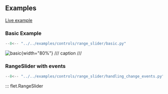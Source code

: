 ## Examples

[Live example](https://flet-controls-gallery.fly.dev/input/rangeslider)

### Basic Example

```python
--8<-- "../../examples/controls/range_slider/basic.py"
```

![basic](../examples/controls/range_slider/media/basic.gif){width="80%"}
/// caption
///

### RangeSlider with events

```python
--8<-- "../../examples/controls/range_slider/handling_change_events.py"
```

::: flet.RangeSlider
